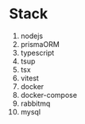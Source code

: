 # Stack
  1. nodejs
  2. prismaORM
  3. typescript
  4. tsup
  5. tsx
  6. vitest
  7. docker
  8. docker-compose
  9. rabbitmq
  10. mysql